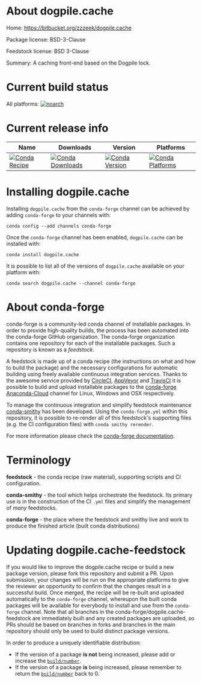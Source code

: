 About dogpile.cache
===================

Home: https://bitbucket.org/zzzeek/dogpile.cache

Package license: BSD-3-Clause

Feedstock license: BSD 3-Clause

Summary: A caching front-end based on the Dogpile lock.



Current build status
====================

All platforms:
[![noarch](https://img.shields.io/circleci/project/github/conda-forge/dogpile.cache-feedstock/master.svg?label=noarch)](https://circleci.com/gh/conda-forge/dogpile.cache-feedstock)

Current release info
====================

| Name | Downloads | Version | Platforms |
| --- | --- | --- | --- |
| [![Conda Recipe](https://img.shields.io/badge/recipe-dogpile.cache-green.svg)](https://anaconda.org/conda-forge/dogpile.cache) | [![Conda Downloads](https://img.shields.io/conda/dn/conda-forge/dogpile.cache.svg)](https://anaconda.org/conda-forge/dogpile.cache) | [![Conda Version](https://img.shields.io/conda/vn/conda-forge/dogpile.cache.svg)](https://anaconda.org/conda-forge/dogpile.cache) | [![Conda Platforms](https://img.shields.io/conda/pn/conda-forge/dogpile.cache.svg)](https://anaconda.org/conda-forge/dogpile.cache) |

Installing dogpile.cache
========================

Installing `dogpile.cache` from the `conda-forge` channel can be achieved by adding `conda-forge` to your channels with:

```
conda config --add channels conda-forge
```

Once the `conda-forge` channel has been enabled, `dogpile.cache` can be installed with:

```
conda install dogpile.cache
```

It is possible to list all of the versions of `dogpile.cache` available on your platform with:

```
conda search dogpile.cache --channel conda-forge
```


About conda-forge
=================

conda-forge is a community-led conda channel of installable packages.
In order to provide high-quality builds, the process has been automated into the
conda-forge GitHub organization. The conda-forge organization contains one repository
for each of the installable packages. Such a repository is known as a *feedstock*.

A feedstock is made up of a conda recipe (the instructions on what and how to build
the package) and the necessary configurations for automatic building using freely
available continuous integration services. Thanks to the awesome service provided by
[CircleCI](https://circleci.com/), [AppVeyor](http://www.appveyor.com/)
and [TravisCI](https://travis-ci.org/) it is possible to build and upload installable
packages to the [conda-forge](https://anaconda.org/conda-forge)
[Anaconda-Cloud](http://docs.anaconda.org/) channel for Linux, Windows and OSX respectively.

To manage the continuous integration and simplify feedstock maintenance
[conda-smithy](http://github.com/conda-forge/conda-smithy) has been developed.
Using the ``conda-forge.yml`` within this repository, it is possible to re-render all of
this feedstock's supporting files (e.g. the CI configuration files) with ``conda smithy rerender``.

For more information please check the [conda-forge documentation](https://conda-forge.org/docs/).

Terminology
===========

**feedstock** - the conda recipe (raw material), supporting scripts and CI configuration.

**conda-smithy** - the tool which helps orchestrate the feedstock.
                   Its primary use is in the construction of the CI ``.yml`` files
                   and simplify the management of *many* feedstocks.

**conda-forge** - the place where the feedstock and smithy live and work to
                  produce the finished article (built conda distributions)


Updating dogpile.cache-feedstock
================================

If you would like to improve the dogpile.cache recipe or build a new
package version, please fork this repository and submit a PR. Upon submission,
your changes will be run on the appropriate platforms to give the reviewer an
opportunity to confirm that the changes result in a successful build. Once
merged, the recipe will be re-built and uploaded automatically to the
`conda-forge` channel, whereupon the built conda packages will be available for
everybody to install and use from the `conda-forge` channel.
Note that all branches in the conda-forge/dogpile.cache-feedstock are
immediately built and any created packages are uploaded, so PRs should be based
on branches in forks and branches in the main repository should only be used to
build distinct package versions.

In order to produce a uniquely identifiable distribution:
 * If the version of a package **is not** being increased, please add or increase
   the [``build/number``](http://conda.pydata.org/docs/building/meta-yaml.html#build-number-and-string).
 * If the version of a package **is** being increased, please remember to return
   the [``build/number``](http://conda.pydata.org/docs/building/meta-yaml.html#build-number-and-string)
   back to 0.